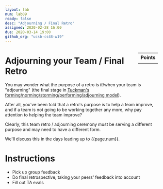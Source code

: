 ```yaml
---
layout: lab
num: lab09
ready: false
desc: "Adjourning / Final Retro"
assigned: 2020-02-28 16:00
due: 2020-03-14 19:00
github_org: "ucsb-cs48-w19"
---
```


<div style="display:none">
https://ucsb-cs48.github.io/w19/lab/lab09/
</div>

<style>
div.grade { margin: 2em; padding: 1em; border: 2px solid #0c0; background-color: #efe; }   
</style>

<div style="float:right; width: auto;">

<table style="margin-top:1em;">
<tr>
   <th>Points</th>
</tr>
<tr>
   <td class="pointCount"></td>
</tr>
</table>

</div>

# Adjourning your Team / Final Retro

You may wonder what the purpose of a retro is if/when your team is "adjourning" (the final stage in [Tuckman's forming/norming/storming/performing/adjourning model](https://en.wikipedia.org/wiki/Tuckman%27s_stages_of_group_development)).

After all, you've been told that a retro's purpose is to help a team improve, and if a team is not going to be working together any more, why pay attention to helping the team improve?

Clearly, this team retro / adjourning ceremony must be serving a different purpose and may need to have a different form.

We'll discuss this in the days leading up to {{page.num}}.

# Instructions

* Pick up group feedback
* Do final retrospective, taking your peers' feedback into account
* Fill out TA evals
